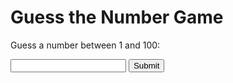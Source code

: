 <html>
<head>
  <title>Guess the Number Game</title>
  <link rel="stylesheet" type="text/css" href="https://cdn.jsdelivr.net/npm/bootstrap@5.3.0/css/bootstrap.min.css">
  <link rel="stylesheet" type="text/css" href="style.css">
</head>
<body>
  <div class="container">
    <h1 class="mt-5">Guess the Number Game</h1>
    <p class="lead">Guess a number between 1 and 100:</p>
    <div class="input-group mb-3">
      <input type="number" class="form-control" id="userGuess">
      <button class="btn btn-primary" onclick="checkGuess()">Submit</button>
    </div>
    <p id="message" class="mt-3"></p>
  </div>

  <script src="script.js"></script>
</body>
</html>
